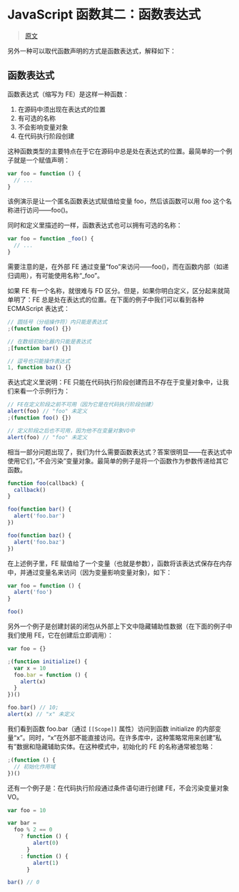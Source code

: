 # JavaScript 函数其二：函数表达式

> [原文](https://web.archive.org/web/20210423082555/http://www.nowamagic.net/librarys/veda/detail/1663)

另外一种可以取代函数声明的方式是函数表达式，解释如下：

## 函数表达式

函数表达式（缩写为 FE）是这样一种函数：

1. 在源码中须出现在表达式的位置
2. 有可选的名称
3. 不会影响变量对象
4. 在代码执行阶段创建

这种函数类型的主要特点在于它在源码中总是处在表达式的位置。最简单的一个例子就是一个赋值声明：

```js
var foo = function () {
  // ...
}
```

该例演示是让一个匿名函数表达式赋值给变量 foo，然后该函数可以用 foo 这个名称进行访问——foo()。

同时和定义里描述的一样，函数表达式也可以拥有可选的名称：

```js
var foo = function _foo() {
  // ...
}
```

需要注意的是，在外部 FE 通过变量“foo”来访问——foo()，而在函数内部（如递归调用），有可能使用名称“\_foo”。

如果 FE 有一个名称，就很难与 FD 区分。但是，如果你明白定义，区分起来就简单明了：FE 总是处在表达式的位置。在下面的例子中我们可以看到各种 ECMAScript 表达式：

```js
// 圆括号（分组操作符）内只能是表达式
;(function foo() {})

// 在数组初始化器内只能是表达式
;[function bar() {}]

// 逗号也只能操作表达式
1, function baz() {}
```

表达式定义里说明：FE 只能在代码执行阶段创建而且不存在于变量对象中，让我们来看一个示例行为：

```js
// FE在定义阶段之前不可用（因为它是在代码执行阶段创建）
alert(foo) // "foo" 未定义
;(function foo() {})

// 定义阶段之后也不可用，因为他不在变量对象VO中
alert(foo) // "foo" 未定义
```

相当一部分问题出现了，我们为什么需要函数表达式？答案很明显——在表达式中使用它们，”不会污染”变量对象。最简单的例子是将一个函数作为参数传递给其它函数。

```js
function foo(callback) {
  callback()
}

foo(function bar() {
  alert('foo.bar')
})

foo(function baz() {
  alert('foo.baz')
})
```

在上述例子里，FE 赋值给了一个变量（也就是参数），函数将该表达式保存在内存中，并通过变量名来访问（因为变量影响变量对象)，如下：

```js
var foo = function () {
  alert('foo')
}

foo()
```

另外一个例子是创建封装的闭包从外部上下文中隐藏辅助性数据（在下面的例子中我们使用 FE，它在创建后立即调用）：

```js
var foo = {}

;(function initialize() {
  var x = 10
  foo.bar = function () {
    alert(x)
  }
})()

foo.bar() // 10;
alert(x) // "x" 未定义
```

我们看到函数 foo.bar（通过 `[[Scope]]` 属性）访问到函数 initialize 的内部变量“x”。同时，“x”在外部不能直接访问。在许多库中，这种策略常用来创建”私有”数据和隐藏辅助实体。在这种模式中，初始化的 FE 的名称通常被忽略：

```js
;(function () {
  // 初始化作用域
})()
```

还有一个例子是：在代码执行阶段通过条件语句进行创建 FE，不会污染变量对象 VO。

```js
var foo = 10

var bar =
  foo % 2 == 0
    ? function () {
        alert(0)
      }
    : function () {
        alert(1)
      }

bar() // 0
```
